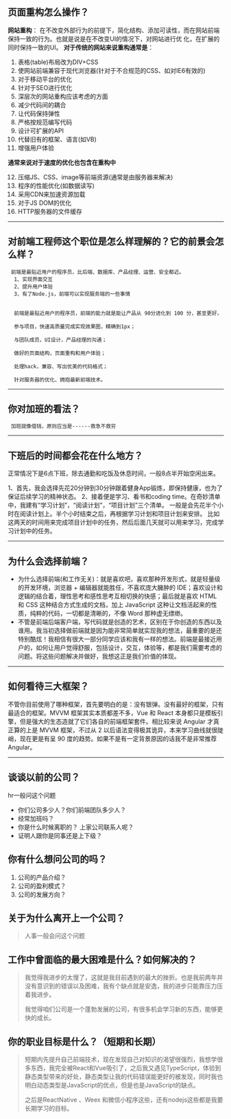 ## 页面重构怎么操作？
**网站重构**：
​	在不改变外部行为的前提下，简化结构、添加可读性，而在网站前端保持一致的行为。也就是说是在不改变UI的情况下，对网站进行优  化，在扩展的同时保持一致的UI。
**对于传统的网站来说重构通常是**：

1. 表格(table)布局改为DIV+CSS
2. 使网站前端兼容于现代浏览器(针对于不合规范的CSS、如对IE6有效的)
3. 对于移动平台的优化
4. 针对于SEO进行优化
5. 深层次的网站重构应该考虑的方面
6. 减少代码间的耦合
7. 让代码保持弹性
8. 严格按规范编写代码
9. 设计可扩展的API
10. 代替旧有的框架、语言(如VB)
11. 增强用户体验

   **通常来说对于速度的优化也包含在重构中**

12. 压缩JS、CSS、image等前端资源(通常是由服务器来解决)
13. 程序的性能优化(如数据读写)
14. 采用CDN来加速资源加载
15. 对于JS DOM的优化
16. HTTP服务器的文件缓存

---

## 对前端工程师这个职位是怎么样理解的？它的前景会怎么样？

```
 前端是最贴近用户的程序员，比后端、数据库、产品经理、运营、安全都近。
  1、实现界面交互
  2、提升用户体验
  3、有了Node.js，前端可以实现服务端的一些事情


  前端是最贴近用户的程序员，前端的能力就是能让产品从 90分进化到 100 分，甚至更好，

  参与项目，快速高质量完成实现效果图，精确到1px；

  与团队成员，UI设计，产品经理的沟通；

  做好的页面结构，页面重构和用户体验；

  处理hack，兼容、写出优美的代码格式；

  针对服务器的优化、拥抱最新前端技术。
```

---

## 你对加班的看法？

```
 加班就像借钱，原则应当是------救急不救穷
```

---

## 下班后的时间都会花在什么地方？

正常情况下是6点下班，除去通勤和吃饭及休息时间，一般8点半开始空闲出来。

1、首先，我会选择先花20分钟到30分钟跟着健身App锻炼，即保持健康，也为了保证后续学习的精神状态。
2、接着便是学习、看书和coding time。在奇妙清单中，我建有“学习计划”，“阅读计划”，“项目计划”三个清单。
一般是会先花半个小时在阅读计划上。半个小时结束之后，再根据学习计划和项目计划来安排。
比如这两天的时间用来完成项目计划中的任务，然后后面几天就可以用来学习，完成学习计划中的任务。

---

## 为什么会选择前端？

- 为什么选择前端(和工作无关)：就是喜欢吧，喜欢那种开发形式，就是轻量级的开发环境，浏览器 + 编辑器就能胜任，不喜欢庞大臃肿的 IDE；喜欢设计和逻辑的结合着，理性思考和感性思考互相切换的快感；最后就是喜欢 HTML 和 CSS 这种结合方式生成的文档，加上 JavaScript 这种让文档活起来的性质，纯粹的代码，一切都是清晰的，不像 Word 那种虚无缥缈。
- 不管是前端后端客户端，写代码就是创造的艺术，区别在于你创造的东西以及谁用。我当初选择做前端就是因为能非常简单就实现我的想法，最重要的是还特别酷炫！我相信有很大一部分同学应该和我有一样的想法。前端是最接近用户的，如何让用户觉得舒服，包括设计，交互，体验等，都是我们需要考虑的问题。将这些问题解决并做好，我想这正是我们价值的体现。

---

## 如何看待三大框架？

不管你目前使用了哪种框架，首先要明白的是：没有银弹。没有最好的框架，只有最适合的框架。MVVM 框架其实本质都差不多，Vue 和 React 本身都只是模板引擎，但是强大的生态造就了它们各自的前端框架套件。相比较来说 Angular 才真正算的上是 MVVM 框架，不过从 2 以后语法变得极其诡异，本来学习曲线就很陡峭，现在更是有呈 90 度的趋势。如果不是有一定背景原因的话我不是非常推荐 Angular。

---

## 谈谈以前的公司？

hr一般问这个问题

- 你们公司多少人？你们前端团队多少人？ 
- 经常加班吗？
- 你是什么时候离职的？ 上家公司联系人呢？
- 证明人跟你是同事还是上下级？

## 你有什么想问公司的吗？

1. 公司的产品介绍？
2. 公司的盈利模式？
3. 公司的发展方向？

## 关于为什么离开上一个公司？

> 人事一般会问这个问题

## 工作中曾面临的最大困难是什么？如何解决的？

> 我觉得我进步的太慢了，这就是我目前遇到的最大的挫折。也是我前两年并没有意识到的错误以及困难，我有个缺点就是安逸，我的进步只能靠压力压着我进步。
>
> 我觉得咱们公司是一个蓬勃发展的公司，有很多机会学习新的东西，能够更快的成长。

## 你的职业目标是什么？（短期和长期）

> 短期内先提升自己前端技术，现在发现自己对知识的渴望很强烈，我想学很多东西，我完全被React和Vue吸引了，之后我又遇见TypeScript，体验到静态类型带来的好处，静态类型让我的代码错误能更好的被发现，同时我也明白动态类型是JavaScript的优点，但是也是JavaScript的缺点。
>
> 之后是ReactNative 、Weex 和微信小程序这些，还有nodejs这些都是我要长期学习的目标。